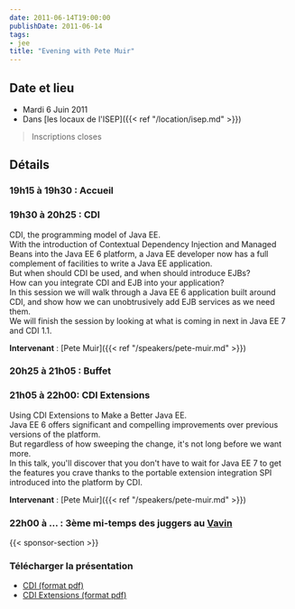 ```yaml
---
date: 2011-06-14T19:00:00
publishDate: 2011-06-14
tags:
- jee
title: "Evening with Pete Muir"
---
```


## Date et lieu

* Mardi 6 Juin 2011
* Dans [les locaux de l'ISEP]({{< ref "/location/isep.md" >}})

> Inscriptions closes

## Détails

### 19h15 à 19h30 : Accueil

### 19h30 à 20h25 : CDI

CDI, the programming model of Java EE.  
With the introduction of Contextual Dependency Injection and Managed Beans into the Java EE 6 platform, a Java EE developer now has a full complement of facilities to write a Java EE application.  
But when should CDI be used, and when should introduce EJBs?  
How can you integrate CDI and EJB into your application?  
In this session we will walk through a Java EE 6 application built around CDI, and show how we can unobtrusively add EJB services as we need them.  
We will finish the session by looking at what is coming in next in Java EE 7 and CDI 1.1.

**Intervenant** : [Pete Muir]({{< ref "/speakers/pete-muir.md" >}})

### 20h25 à 21h05 : Buffet

### 21h05 à 22h00: CDI Extensions

Using CDI Extensions to Make a Better Java EE.  
Java EE 6 offers significant and compelling improvements over previous versions of the platform.  
But regardless of how sweeping the change, it's not long before we want more.  
In this talk, you'll discover that you don't have to wait for Java EE 7 to get the features you crave thanks to the portable extension integration SPI introduced into the platform by CDI.

**Intervenant** : [Pete Muir]({{< ref "/speakers/pete-muir.md" >}})

### 22h00 à ... : 3ème mi-temps des juggers au [Vavin](https://www.google.com/maps/dir//48.84398,2.330533/@48.8439685,2.2603067,12z)

{{< sponsor-section >}}

### Télécharger la présentation

* [CDI (format pdf)](cdi-extensions.pdf)
* [CDI Extensions (format pdf)](JavaEEProgrammingModel.pdf)
